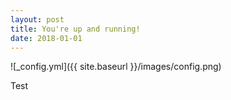 ```yaml
---
layout: post
title: You're up and running!
date: 2018-01-01
---
```


![_config.yml]({{ site.baseurl }}/images/config.png)

Test

